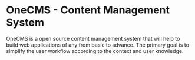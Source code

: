 # OneCMS - Content Management System

OneCMS is a open source content management system that will help to
build web applications of any from basic to advance. The primary goal
is to simplify the user workflow according to the context and user
knowledge.

